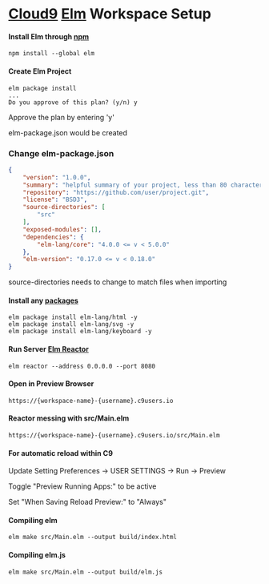 # [Cloud9](https://c9.io) [Elm](http://elm-lang.org/) Workspace Setup

#### Install Elm through [npm](https://www.npmjs.com/package/elm)
```
npm install --global elm

```

#### Create Elm Project
```
elm package install
...
Do you approve of this plan? (y/n) y

```
Approve the plan by entering 'y'

elm-package.json would be created

### Change elm-package.json
```json
{
    "version": "1.0.0",
    "summary": "helpful summary of your project, less than 80 characters",
    "repository": "https://github.com/user/project.git",
    "license": "BSD3",
    "source-directories": [
        "src"
    ],
    "exposed-modules": [],
    "dependencies": {
        "elm-lang/core": "4.0.0 <= v < 5.0.0"
    },
    "elm-version": "0.17.0 <= v < 0.18.0"
}
```
source-directories needs to change to match files when importing

#### Install any [packages](http://package.elm-lang.org/)
```
elm package install elm-lang/html -y
elm package install elm-lang/svg -y
elm package install elm-lang/keyboard -y
```

#### Run Server [Elm Reactor](https://github.com/elm-lang/elm-reactor)
```
elm reactor --address 0.0.0.0 --port 8080

```


#### Open in Preview Browser
```
https://{workspace-name}-{username}.c9users.io

```

#### Reactor messing with src/Main.elm
```
https://{workspace-name}-{username}.c9users.io/src/Main.elm

```

#### For automatic reload within C9
Update Setting Preferences 
-> USER SETTINGS
-> Run
-> Preview

Toggle "Preview Running Apps:" to be active

Set "When Saving Reload Preview:" to "Always"


#### Compiling elm
```
elm make src/Main.elm --output build/index.html

```

#### Compiling elm.js
```
elm make src/Main.elm --output build/elm.js

```

